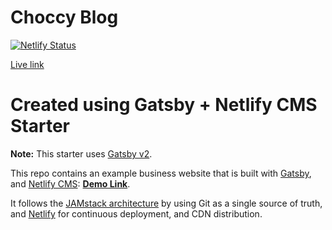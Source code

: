 # Choccy Blog

[![Netlify Status](https://api.netlify.com/api/v1/badges/12880cc1-c23a-4efa-bacb-16f6e805f410/deploy-status)](https://app.netlify.com/sites/choccy/deploys)

[Live link](https://choccy.netlify.app/)

# Created using Gatsby + Netlify CMS Starter

**Note:** This starter uses [Gatsby v2](https://www.gatsbyjs.org/blog/2018-09-17-gatsby-v2/).

This repo contains an example business website that is built with [Gatsby](https://www.gatsbyjs.org/), and [Netlify CMS](https://www.netlifycms.org): **[Demo Link](https://gatsby-netlify-cms.netlify.com/)**.

It follows the [JAMstack architecture](https://jamstack.org) by using Git as a single source of truth, and [Netlify](https://www.netlify.com) for continuous deployment, and CDN distribution.
